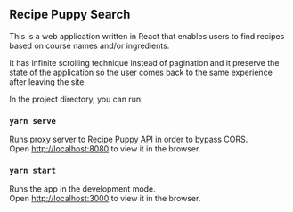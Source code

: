 ## Recipe Puppy Search

This is a web application written in React that enables users to find recipes based on course names and/or ingredients.

It has infinite scrolling technique instead of pagination and it preserve the state of the application so the user comes back to the same experience after leaving the site.

In the project directory, you can run:

### `yarn serve`

Runs proxy server to [Recipe Puppy API](http://www.recipepuppy.com/about/api/) in order to bypass CORS.<br />
Open [http://localhost:8080](http://localhost:8080) to view it in the browser.

### `yarn start`

Runs the app in the development mode.<br />
Open [http://localhost:3000](http://localhost:3000) to view it in the browser.

